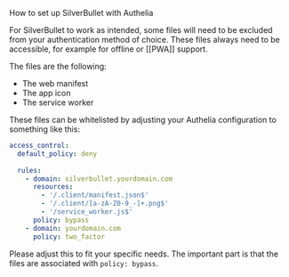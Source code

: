 How to set up SilverBullet with Authelia

For SilverBullet to work as intended, some files will need to be excluded from your authentication method of choice. These files always need to be accessible, for example for offline or [[PWA]] support.

The files are the following:
- The web manifest
- The app icon
- The service worker

These files can be whitelisted by adjusting your Authelia configuration to something like this:

```yaml
access_control:
  default_policy: deny
  
  rules:
    - domain: silverbullet.yourdomain.com
      resources:
        - '/.client/manifest.json$'
        - '/.client/[a-zA-Z0-9_-]+.png$'
        - '/service_worker.js$'
      policy: bypass
    - domain: yourdomain.com
      policy: two_factor
```

Please adjust this to fit your specific needs. The important part is that the files are associated with `policy: bypass`.
